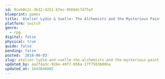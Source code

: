 ```yaml
---
id: 9ceb0c2c-3b12-4251-b7ec-0566dc7d75af
blueprint: games
title: 'Atelier Lydie & Suelle: The Alchemists and the Mysterious Paintings'
platform: switch
genre:
  - rpg
digital: false
physical: true
guide: false
pending: false
posted: '2018-06-03'
slug: atelier-lydie-and-suelle-the-alchemists-and-the-mysterious-paintings
updated_by: aa2f4a3c-926e-49f7-b56a-17f7503608ba
updated_at: 1643646802
---
```

